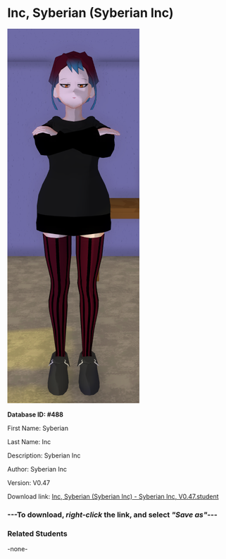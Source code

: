 # Inc, Syberian (Syberian Inc)

<img src="Files/Inc, Syberian (Syberian Inc).png" title="Inc, Syberian (Syberian Inc) - Syberian Inc, V0.47">

**Database ID: #488**

First Name: Syberian

Last Name: Inc

Description: Syberian Inc

Author: Syberian Inc

Version: V0.47

Download link: <a href="https://raw.githubusercontent.com/Arbiter1223/Daigaku-Gurashi-Custom-Students/master/Students/Files/Inc%2C%20Syberian%20(Syberian%20Inc)%20-%20Syberian%20Inc%2C%20V0.47.student">Inc, Syberian (Syberian Inc) - Syberian Inc, V0.47.student</a>

### ---**To download, _right-click_ the link, and select _"Save as"_**---

### Related Students

-none-
